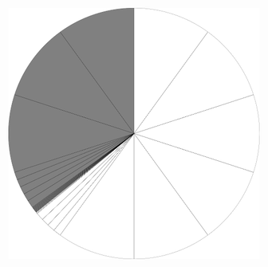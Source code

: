 ![Concept diagram for partial rule 358](MainPartialConceptRecurseDraw56bacd259cb30799c32eb36fca49c964.svg)